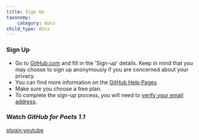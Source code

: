```yaml
---
title: Sign Up
taxonomy:
    category: docs
child_type: docs
---
```


### Sign Up

-  Go to [GitHub.com](https://github.com) and fill in the 'Sign-up' details. Keep in mind that you may choose to sign up anonymously if you are concerned about your privacy.
  - You can find more information on the [GitHub Help Pages](https://help.github.com/articles/signing-up-for-a-new-github-account/)
  - Make sure you choose a free plan.
- To complete the sign-up process, you will need to [verify your email address](https://help.github.com/articles/verifying-your-email-address/).

### Watch *GitHub for Poets 1.1*

[plugin:youtube](https://youtu.be/BCQHnlnPusY)
